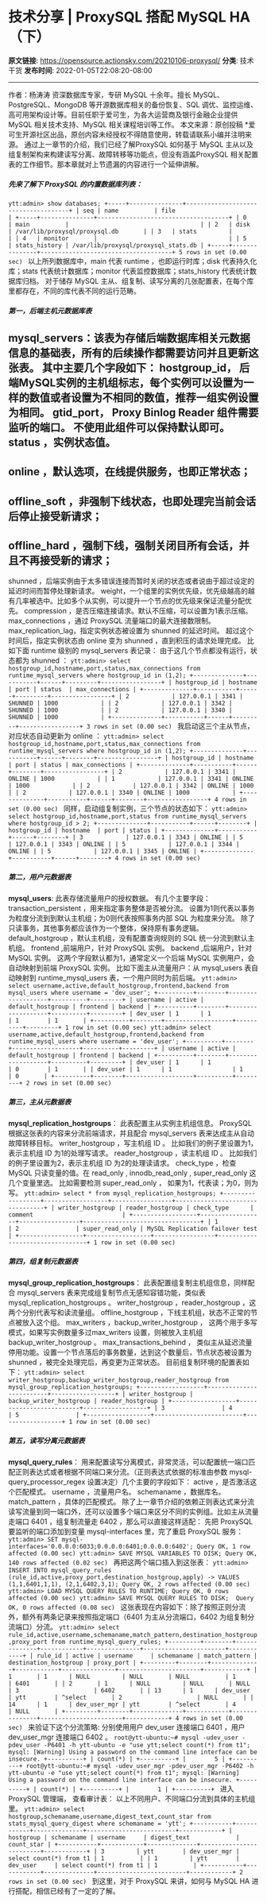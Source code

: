 # 技术分享 | ProxySQL 搭配 MySQL HA （下）

**原文链接**: https://opensource.actionsky.com/20210106-proxysql/
**分类**: 技术干货
**发布时间**: 2022-01-05T22:08:20-08:00

---

作者：杨涛涛
资深数据库专家，专研 MySQL 十余年。擅长 MySQL、PostgreSQL、MongoDB 等开源数据库相关的备份恢复、SQL 调优、监控运维、高可用架构设计等。目前任职于爱可生，为各大运营商及银行金融企业提供 MySQL 相关技术支持、MySQL 相关课程培训等工作。
本文来源：原创投稿
*爱可生开源社区出品，原创内容未经授权不得随意使用，转载请联系小编并注明来源。
通过上一章节的介绍，我们已经了解ProxySQL 如何基于 MySQL 主从以及组复制架构来构建读写分离、故障转移等功能点，但没有涵盖ProxySQL 相关配置表的工作细节。那本章就对上节遗漏的内容进行一个延伸讲解。
##### 先来了解下 ProxySQL 的内置数据库列表：
`ytt:admin> show databases;
+-----+---------------+-------------------------------------+
| seq | name          | file                                |
+-----+---------------+-------------------------------------+
| 0   | main          |                                     |
| 2   | disk          | /var/lib/proxysql/proxysql.db       |
| 3   | stats         |                                     |
| 4   | monitor       |                                     |
| 5   | stats_history | /var/lib/proxysql/proxysql_stats.db |
+-----+---------------+-------------------------------------+
5 rows in set (0.00 sec)
`
以上所列数据库中，main 代表 runtime ，也即运行时库；disk 代表持久化库；stats 代表统计数据库；monitor 代表监控数据库；stats_history 代表统计数据库归档。
对于储存 MySQL 主从、组复制、读写分离的几张配置表，在每个库里都存在，不同的库代表不同的运行范畴。
##### 第一，后端主机元数据库表
**mysql_servers**：该表为存储后端数据库相关元数据信息的基础表，所有的后续操作都需要访问并且更新这张表。
其中主要几个字段如下：
hostgroup_id， 后端MySQL实例的主机组标志，每个实例可以设置为一样的数值或者设置为不相同的数值，推荐一组实例设置为相同。
gtid_port， Proxy Binlog Reader 组件需要监听的端口。 不使用此组件可以保持默认即可。
status ，实例状态值。
- 
online ，默认选项，在线提供服务，也即正常状态；
- 
offline_soft ，非强制下线状态，也即处理完当前会话后停止接受新请求；
- 
offline_hard ，强制下线，强制关闭目所有会话，并且不再接受新的请求；
- 
shunned ，后端实例由于太多错误连接而暂时关闭的状态或者说由于超过设定的延迟时间而暂停处理新请求。
weight，一个组里的实例优先级，优先级越高的越有几率被选中。比如多个从实例，可以提升一个节点的优先级来保证流量分配优先。
compression ，是否压缩连接请求。默认不压缩，可以设置为1表示压缩。
max_connections ，通过 ProxySQL 流量端口的最大连接数限制。
max_replication_lag，指定实例状态被设置为 shunned 的延迟时间。 超过这个时间后，指定实例状态由 online 变为 shunned ，直到积压的请求处理完成。
比如下面 runtime 级别的 mysql_servers 表记录： 由于这几个节点都没有运行，状态都为 shunned ：
`ytt:admin> select hostgroup_id,hostname,port,status,max_connections from runtime_mysql_servers where hostgroup_id in (1,2);
+--------------+-----------+------+---------+-----------------+
| hostgroup_id | hostname  | port | status  | max_connections |
+--------------+-----------+------+---------+-----------------+
| 2            | 127.0.0.1 | 3341 | SHUNNED | 1000            |
| 2            | 127.0.0.1 | 3342 | SHUNNED | 1000            |
| 2            | 127.0.0.1 | 3340 | SHUNNED | 1000            |
+--------------+-----------+------+---------+-----------------+
3 rows in set (0.00 sec)
`
我启动这三个主从节点，对应状态自动更新为 online ：
`ytt:admin> select hostgroup_id,hostname,port,status,max_connections from runtime_mysql_servers where hostgroup_id in (1,2);
+--------------+-----------+------+--------+-----------------+
| hostgroup_id | hostname  | port | status | max_connections |
+--------------+-----------+------+--------+-----------------+
| 2            | 127.0.0.1 | 3341 | ONLINE | 1000            |
| 1            | 127.0.0.1 | 3341 | ONLINE | 1000            |
| 2            | 127.0.0.1 | 3342 | ONLINE | 1000            |
| 2            | 127.0.0.1 | 3340 | ONLINE | 1000            |
+--------------+-----------+------+--------+-----------------+
4 rows in set (0.00 sec)
`
同样，启动组复制实例，三个节点的状态如下：
`ytt:admin> select hostgroup_id,hostname,port,status from runtime_mysql_servers where hostgroup_id > 2;
+--------------+-----------+------+--------+
| hostgroup_id | hostname  | port | status |
+--------------+-----------+------+--------+
| 3            | 127.0.0.1 | 3343 | ONLINE |
| 5            | 127.0.0.1 | 3343 | ONLINE |
| 5            | 127.0.0.1 | 3344 | ONLINE |
| 5            | 127.0.0.1 | 3345 | ONLINE |
+--------------+-----------+------+--------+
4 rows in set (0.00 sec)
`
##### 第二，用户元数据表
**mysql_users**: 此表存储流量用户的授权数据。 有几个主要字段：
transaction_persistent ，用来指定事务整体是否被分流。 设置为1则代表以事务为粒度分流到到默认主机组；为0则代表按照事务内部 SQL 为粒度来分流。 除了只读事务，其他事务都应该作为一个整体，保持原有事务逻辑。
default_hostgroup ，默认主机组，没有配置查询规则的 SQL 统一分流到默认主机组。
frontend ,前端用户，针对 ProxySQL 实例。
backend ,后端用户，针对 MySQL 实例。
这两个字段默认都为1，通常定义一个后端 MySQL 实例用户，会自动映射到前端 ProxySQL 实例。
比如下面主从流量用户：从 mysql_users 表自动映射到 runtime_mysql_users 表，一个用户同时为前后端。
`ytt:admin> select username,active,default_hostgroup,frontend,backend from mysql_users where username = 'dev_user';
+----------+--------+-------------------+----------+---------+
| username | active | default_hostgroup | frontend | backend |
+----------+--------+-------------------+----------+---------+
| dev_user | 1      | 1                 | 1        | 1       |
+----------+--------+-------------------+----------+---------+
1 row in set (0.00 sec)
ytt:admin> select username,active,default_hostgroup,frontend,backend from runtime_mysql_users where username = 'dev_user';
+----------+--------+-------------------+----------+---------+
| username | active | default_hostgroup | frontend | backend |
+----------+--------+-------------------+----------+---------+
| dev_user | 1      | 1                 | 0        | 1       |
| dev_user | 1      | 1                 | 1        | 0       |
+----------+--------+-------------------+----------+---------+
2 rows in set (0.00 sec)
`
##### 第三，主从元数据表
**mysql_replication_hostgroups**： 此表配置主从实例主机组信息。
ProxySQL 根据这张表的内容来分流前端请求，并且配合 mysql_servers 表来达成主从自动故障转移目标。
writer_hostgroup ，写主机组 ID 。 比如我们的例子里设置为1，表示主机组 ID 为1的处理写请求。
reader_hostgroup ，读主机组 ID 。 比如我们的例子里设置为2，表示主机组 ID 为2的处理读请求。
check_type ，检查 MySQL 只读变量的值。在 read_only , innodb_read_only , super_read_only 这几个变量里选。
比如需要检测 super_read_only ， 如果为1，代表读；为0，则为写。
`ytt:admin> select * from mysql_replication_hostgroups;
+------------------+------------------+-----------------+---------------------------------+
| writer_hostgroup | reader_hostgroup | check_type      | comment                         |
+------------------+------------------+-----------------+---------------------------------+
| 1                | 2                | super_read_only | MySQL Replication failover test |
+------------------+------------------+-----------------+---------------------------------+
1 row in set (0.00 sec)
`
##### 第四，组复制元数据表
**mysql_group_replication_hostgroups**： 此表配置组复制主机组信息，同样配合 mysql_servers 表来完成组复制节点无感知容错功能，类似表 mysql_replication_hostgroups 。
writer_hostgroup ，reader_hostgroup ，这两个分别代表写和读流量组。
offline_hostgroup ，下线主机组，状态不正常的节点被放入这个组。
max_writers ，backup_writer_hostgroup ， 这两个用于多写模式，如果写实例数量多过max_writers 设置，则被放入主机组 backup_writer_hostgroup 。
max_transactions_behind ， 类似主从延迟流量停用功能。设置一个节点落后的事务数量，达到这个数量后，节点状态被设置为 shunned ，被完全处理完后，再变更为正常状态。
目前组复制环境的配置表如下：
`ytt:admin> select writer_hostgroup,backup_writer_hostgroup,reader_hostgroup from mysql_group_replication_hostgroups;
+------------------+-------------------------+------------------+
| writer_hostgroup | backup_writer_hostgroup | reader_hostgroup |
+------------------+-------------------------+------------------+
| 3                | 4                       | 5                |
+------------------+-------------------------+------------------+
1 row in set (0.00 sec)
`
##### 第五，读写分离元数据表
**mysql_query_rules**： 用来配置读写分离模式，非常灵活，可以配置统一端口匹配正则表达式或者根据不同端口来分流。（正则表达式依据的标准由参数 mysql-query_processor_regex 设置决定）几个主要的字段如下：
active ，是否激活这个匹配模式。
username ，流量用户名。
schemaname ，数据库名。
match_pattern ，具体的匹配模式。
除了上一章节介绍的依赖正则表达式来分流读写流量到同一端口外，还可以设置多个端口来区分不同的实例组。比如主从流量走端口 6401 ，组复制流量走 6402 ，那么可以直接这样适配：
先把 ProxySQL 要监听的端口添加到变量 mysql-interfaces 里，完了重启 ProxySQL 服务：
`ytt:admin> SET mysql-interfaces='0.0.0.0:6033;0.0.0.0:6401;0.0.0.0:6402';
Query OK, 1 row affected (0.00 sec)
ytt:admin> SAVE MYSQL VARIABLES TO DISK;
Query OK, 140 rows affected (0.02 sec)
`
再把这两个端口插入到这张表：
`ytt:admin> INSERT INTO mysql_query_rules (rule_id,active,proxy_port,destination_hostgroup,apply)
-> VALUES (1,1,6401,1,1), (2,1,6402,3,1);
Query OK, 2 rows affected (0.00 sec)
ytt:admin> LOAD MYSQL QUERY RULES TO RUNTIME;
Query OK, 0 rows affected (0.00 sec)
ytt:admin> SAVE MYSQL QUERY RULES TO DISK; 
Query OK, 0 rows affected (0.08 sec)
`
这张表现在内容如下：除了按照正则分流外，额外有两条记录来按照指定端口（6401 为主从分流端口，6402 为组复制分流端口）分流。
`ytt:admin> select rule_id,active,username,schemaname,match_pattern,destination_hostgroup,proxy_port from runtime_mysql_query_rules;
+---------+--------+--------------+------------+---------------+-----------------------+------------+
| rule_id | active | username     | schemaname | match_pattern | destination_hostgroup | proxy_port |
+---------+--------+--------------+------------+---------------+-----------------------+------------+
| 1       | 1      | NULL         | NULL       | NULL          | 1                     | 6401       |
| 2       | 1      | NULL         | NULL       | NULL          | 3                     | 6402       |
| 13      | 1      | dev_user     | ytt        | ^select       | 2                     | NULL       |
| 14      | 1      | dev_user_mgr | ytt        | ^select       | 4                     | NULL       |
+---------+--------+--------------+------------+---------------+-----------------------+------------+
4 rows in set (0.00 sec)
`
来验证下这个分流策略:  分别使用用户 dev_user 连接端口 6401 ，用户 dev_user_mgr 连接端口 6402 。
`root@ytt-ubuntu:~# mysql -udev_user -pdev_user -P6401 -h ytt-ubuntu -e "use ytt;select count(*) from t1";
mysql: [Warning] Using a password on the command line interface can be insecure.
+----------+
| count(*) |
+----------+
|        5 |
+----------+
root@ytt-ubuntu:~# mysql -udev_user_mgr -pdev_user_mgr -P6402 -h ytt-ubuntu -e "use ytt;select count(*) from t1";
mysql: [Warning] Using a password on the command line interface can be insecure.
+----------+
| count(*) |
+----------+
|        1 |
+----------+
`
进入 ProxySQL 管理端， 查看审计表： 以上不同用户、不同端口分流到具体的主机组里。
`ytt:admin> select hostgroup,schemaname,username,digest_text,count_star from stats_mysql_query_digest where schemaname = 'ytt';
+-----------+------------+--------------+-------------------------+------------+
| hostgroup | schemaname | username     | digest_text             | count_star |
+-----------+------------+--------------+-------------------------+------------+
| 3         | ytt        | dev_user_mgr | select count(*) from t1 | 1          |
| 1         | ytt        | dev_user     | select count(*) from t1 | 1          |
+-----------+------------+--------------+-------------------------+------------+
2 rows in set (0.00 sec)
`
到这里，对于 ProxySQL 来讲，如何与 MySQL HA 进行搭配，相信已经有了一定的了解。
